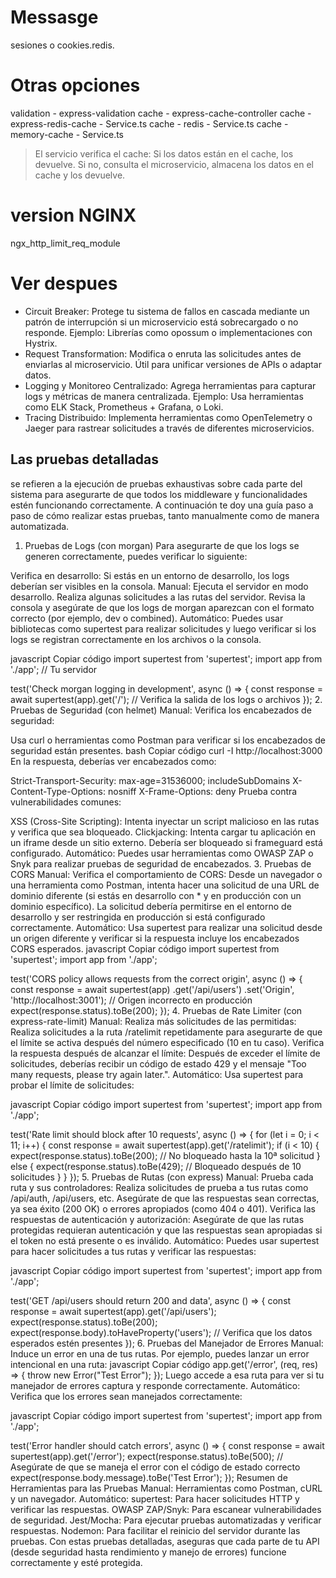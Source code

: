 # Messasge

sesiones o cookies.redis.


# Otras opciones 

validation - express-validation
cache - express-cache-controller
cache - express-redis-cache - Service.ts
cache - redis - Service.ts
cache - memory-cache - Service.ts

> El servicio verifica el cache:
Si los datos están en el cache, los devuelve.
Si no, consulta el microservicio, almacena los datos en el cache y los devuelve.


# version NGINX

ngx_http_limit_req_module 

# Ver despues
- Circuit Breaker: Protege tu sistema de fallos en cascada mediante un patrón de interrupción si un microservicio está sobrecargado o no responde.
Ejemplo: Librerías como opossum o implementaciones con Hystrix.
- Request Transformation: 
Modifica o enruta las solicitudes antes de enviarlas al microservicio.
Útil para unificar versiones de APIs o adaptar datos.
- Logging y Monitoreo Centralizado: 
Agrega herramientas para capturar logs y métricas de manera centralizada.
Ejemplo: Usa herramientas como ELK Stack, Prometheus + Grafana, o Loki.
- Tracing Distribuido: 
Implementa herramientas como OpenTelemetry o Jaeger para rastrear solicitudes a través de diferentes microservicios.




## Las pruebas detalladas

 se refieren a la ejecución de pruebas exhaustivas sobre cada parte del sistema para asegurarte de que todos los middleware y funcionalidades estén funcionando correctamente. A continuación te doy una guía paso a paso de cómo realizar estas pruebas, tanto manualmente como de manera automatizada.

1. Pruebas de Logs (con morgan)
Para asegurarte de que los logs se generen correctamente, puedes verificar lo siguiente:

Verifica en desarrollo: Si estás en un entorno de desarrollo, los logs deberían ser visibles en la consola.
Manual:
Ejecuta el servidor en modo desarrollo.
Realiza algunas solicitudes a las rutas del servidor.
Revisa la consola y asegúrate de que los logs de morgan aparezcan con el formato correcto (por ejemplo, dev o combined).
Automático:
Puedes usar bibliotecas como supertest para realizar solicitudes y luego verificar si los logs se registran correctamente en los archivos o la consola.

javascript
Copiar código
import supertest from 'supertest';
import app from './app'; // Tu servidor

test('Check morgan logging in development', async () => {
  const response = await supertest(app).get('/');
  // Verifica la salida de los logs o archivos
});
2. Pruebas de Seguridad (con helmet)
Manual:
Verifica los encabezados de seguridad:

Usa curl o herramientas como Postman para verificar si los encabezados de seguridad están presentes.
bash
Copiar código
curl -I http://localhost:3000
En la respuesta, deberías ver encabezados como:

Strict-Transport-Security: max-age=31536000; includeSubDomains
X-Content-Type-Options: nosniff
X-Frame-Options: deny
Prueba contra vulnerabilidades comunes:

XSS (Cross-Site Scripting): Intenta inyectar un script malicioso en las rutas y verifica que sea bloqueado.
Clickjacking: Intenta cargar tu aplicación en un iframe desde un sitio externo. Debería ser bloqueado si frameguard está configurado.
Automático:
Puedes usar herramientas como OWASP ZAP o Snyk para realizar pruebas de seguridad de encabezados.
3. Pruebas de CORS
Manual:
Verifica el comportamiento de CORS:
Desde un navegador o una herramienta como Postman, intenta hacer una solicitud de una URL de dominio diferente (si estás en desarrollo con * y en producción con un dominio específico).
La solicitud debería permitirse en el entorno de desarrollo y ser restringida en producción si está configurado correctamente.
Automático:
Usa supertest para realizar una solicitud desde un origen diferente y verificar si la respuesta incluye los encabezados CORS esperados.
javascript
Copiar código
import supertest from 'supertest';
import app from './app';

test('CORS policy allows requests from the correct origin', async () => {
  const response = await supertest(app)
    .get('/api/users')
    .set('Origin', 'http://localhost:3001'); // Origen incorrecto en producción
  expect(response.status).toBe(200);
});
4. Pruebas de Rate Limiter (con express-rate-limit)
Manual:
Realiza más solicitudes de las permitidas:
Realiza solicitudes a la ruta /ratelimit repetidamente para asegurarte de que el límite se activa después del número especificado (10 en tu caso).
Verifica la respuesta después de alcanzar el límite:
Después de exceder el límite de solicitudes, deberías recibir un código de estado 429 y el mensaje "Too many requests, please try again later.".
Automático:
Usa supertest para probar el límite de solicitudes:

javascript
Copiar código
import supertest from 'supertest';
import app from './app';

test('Rate limit should block after 10 requests', async () => {
  for (let i = 0; i < 11; i++) {
    const response = await supertest(app).get('/ratelimit');
    if (i < 10) {
      expect(response.status).toBe(200); // No bloqueado hasta la 10ª solicitud
    } else {
      expect(response.status).toBe(429); // Bloqueado después de 10 solicitudes
    }
  }
});
5. Pruebas de Rutas (con express)
Manual:
Prueba cada ruta y sus controladores:
Realiza solicitudes de prueba a tus rutas como /api/auth, /api/users, etc.
Asegúrate de que las respuestas sean correctas, ya sea éxito (200 OK) o errores apropiados (como 404 o 401).
Verifica las respuestas de autenticación y autorización:
Asegúrate de que las rutas protegidas requieran autenticación y que las respuestas sean apropiadas si el token no está presente o es inválido.
Automático:
Puedes usar supertest para hacer solicitudes a tus rutas y verificar las respuestas:

javascript
Copiar código
import supertest from 'supertest';
import app from './app';

test('GET /api/users should return 200 and data', async () => {
  const response = await supertest(app).get('/api/users');
  expect(response.status).toBe(200);
  expect(response.body).toHaveProperty('users'); // Verifica que los datos esperados estén presentes
});
6. Pruebas del Manejador de Errores
Manual:
Induce un error en una de tus rutas. Por ejemplo, puedes lanzar un error intencional en una ruta:
javascript
Copiar código
app.get('/error', (req, res) => { throw new Error("Test Error"); });
Luego accede a esa ruta para ver si tu manejador de errores captura y responde correctamente.
Automático:
Verifica que los errores sean manejados correctamente:

javascript
Copiar código
import supertest from 'supertest';
import app from './app';

test('Error handler should catch errors', async () => {
  const response = await supertest(app).get('/error');
  expect(response.status).toBe(500); // Asegúrate de que se maneja el error con el código de estado correcto
  expect(response.body.message).toBe('Test Error');
});
Resumen de Herramientas para las Pruebas
Manual: Herramientas como Postman, cURL y un navegador.
Automático:
supertest: Para hacer solicitudes HTTP y verificar las respuestas.
OWASP ZAP/Snyk: Para escanear vulnerabilidades de seguridad.
Jest/Mocha: Para ejecutar pruebas automatizadas y verificar respuestas.
Nodemon: Para facilitar el reinicio del servidor durante las pruebas.
Con estas pruebas detalladas, aseguras que cada parte de tu API (desde seguridad hasta rendimiento y manejo de errores) funcione correctamente y esté protegida.

